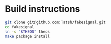 # Build instructions

```bash
git clone git@github.com:Tatsh/fakesignal.git
cd fakesignal
ln -s "$THEOS" theos
make package install
```
